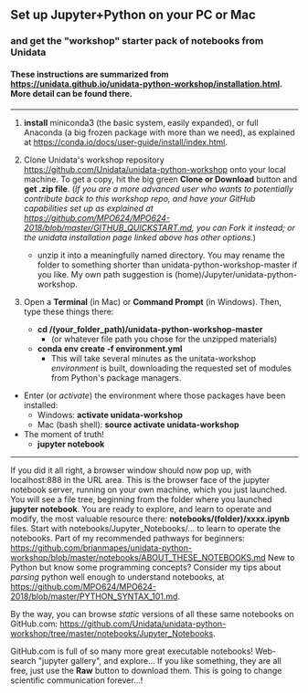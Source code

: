## Set up Jupyter+Python on your PC or Mac
### and get the "workshop" starter pack of notebooks from Unidata

#### These instructions are summarized from https://unidata.github.io/unidata-python-workshop/installation.html. More detail can be found there.

--------------

   1. **install** miniconda3 (the basic system, easily expanded), or full Anaconda (a big frozen package with more than we need), as explained at https://conda.io/docs/user-guide/install/index.html. 
   
   2. Clone Unidata's workshop repository  https://github.com/Unidata/unidata-python-workshop onto your local machine. To get a copy, hit the big green **Clone or Download** button and **get .zip file**. (_If you are a more advanced user who wants to potentially contribute back to this workshop repo, and have your GitHub capabilities set up as explained at https://github.com/MPO624/MPO624-2018/blob/master/GITHUB_QUICKSTART.md, you can _Fork_ it instead; or the unidata installation page linked above has other options._) 
   
      - unzip it into a meaningfully named directory. You may rename the folder to something shorter than unidata-python-workshop-master if you like. My own path suggestion is (home)/Jupyter/unidata-python-workshop. 

   3. Open a **Terminal** (in Mac) or **Command Prompt** (in Windows). Then, type these things there: 
   
      * **cd /(your_folder_path)/unidata-python-workshop-master** 
         - (or whatever file path you chose for the unzipped materials)
      * **conda env create -f environment.yml**
        * This will take several minutes as the unitata-workshop _environment_ is built, downloading the requested set of modules from Python's package managers. 

   * Enter (or _activate_) the environment where those packages have been installed:
      * Windows: **activate unidata-workshop**
      * Mac (bash shell): **source activate unidata-workshop**
   * The moment of truth! 
      * **jupyter notebook**
      
---------------------
If you did it all right, a browser window should now pop up, with localhost:888 in the URL area. This is the browser face of the jupyter notebook server, running on your own machine, which you just launched. You will see a file tree, beginning from the folder where you launched **jupyter notebook**. You are ready to explore, and learn to operate and modify, the most valuable resource there: **notebooks/(folder)/xxxx.ipynb** files. Start with notebooks/Jupyter_Notebooks/... to learn to operate the notebooks. Part of my recommended pathways for beginners: https://github.com/brianmapes/unidata-python-workshop/blob/master/notebooks/ABOUT_THESE_NOTEBOOKS.md New to Python but know some programming concepts? Consider my tips about _parsing_ python well enough to understand notebooks, at https://github.com/MPO624/MPO624-2018/blob/master/PYTHON_SYNTAX_101.md. 

By the way, you can browse _static_ versions of all these same notebooks on GitHub.com: https://github.com/Unidata/unidata-python-workshop/tree/master/notebooks/Jupyter_Notebooks. 

GitHub.com is full of so many more great executable notebooks! Web-search "jupyter gallery", and explore... If you like something, they are all free, just use the **Raw** button to download them. This is going to change scientific communication forever...! 
